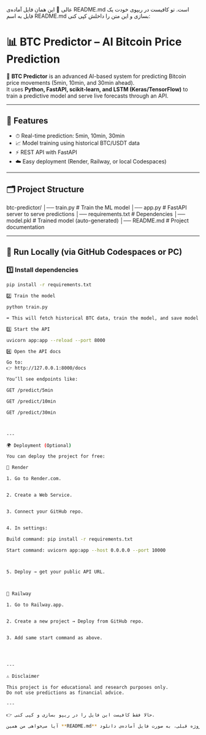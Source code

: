 عالی 🙌
این همان فایل آماده‌ی README.md است.
تو کافیست در ریپوی خودت یک فایل به اسم README.md بسازی و این متن را داخلش کپی کنی:

# 📊 BTC Predictor – AI Bitcoin Price Prediction

🚀 **BTC Predictor** is an advanced AI-based system for predicting Bitcoin price movements (5min, 10min, and 30min ahead).  
It uses **Python, FastAPI, scikit-learn, and LSTM (Keras/TensorFlow)** to train a predictive model and serve live forecasts through an API.  

---

## 🔧 Features
- ⏱ Real-time prediction: 5min, 10min, 30min  
- 📈 Model training using historical BTC/USDT data  
- ⚡ REST API with FastAPI  
- ☁️ Easy deployment (Render, Railway, or local Codespaces)  

---

## 🗂 Project Structure

btc-predictor/ │── train.py          # Train the ML model │── app.py            # FastAPI server to serve predictions │── requirements.txt  # Dependencies │── model.pkl         # Trained model (auto-generated) │── README.md         # Project documentation

---

## 🚀 Run Locally (via GitHub Codespaces or PC)

### 1️⃣ Install dependencies
```bash
pip install -r requirements.txt

2️⃣ Train the model

python train.py

➡️ This will fetch historical BTC data, train the model, and save model.pkl.

3️⃣ Start the API

uvicorn app:app --reload --port 8000

4️⃣ Open the API docs

Go to:
👉 http://127.0.0.1:8000/docs

You’ll see endpoints like:

GET /predict/5min

GET /predict/10min

GET /predict/30min



---

🌍 Deployment (Optional)

You can deploy the project for free:

🔹 Render

1. Go to Render.com.


2. Create a Web Service.


3. Connect your GitHub repo.


4. In settings:

Build command: pip install -r requirements.txt

Start command: uvicorn app:app --host 0.0.0.0 --port 10000



5. Deploy → get your public API URL.



🔹 Railway

1. Go to Railway.app.


2. Create a new project → Deploy from GitHub repo.


3. Add same start command as above.




---

⚠️ Disclaimer

This project is for educational and research purposes only.
Do not use predictions as financial advice.

---

👉 حالا فقط کافیست این فایل را در ریپو بسازی و کپی کنی.  

آیا می‌خواهی من همین **README.md** را هم مثل پروژه قبلی، به صورت فایل آماده‌ی دانلود (`.md`) بسازم تا مستقیم آپلودش کنی؟

